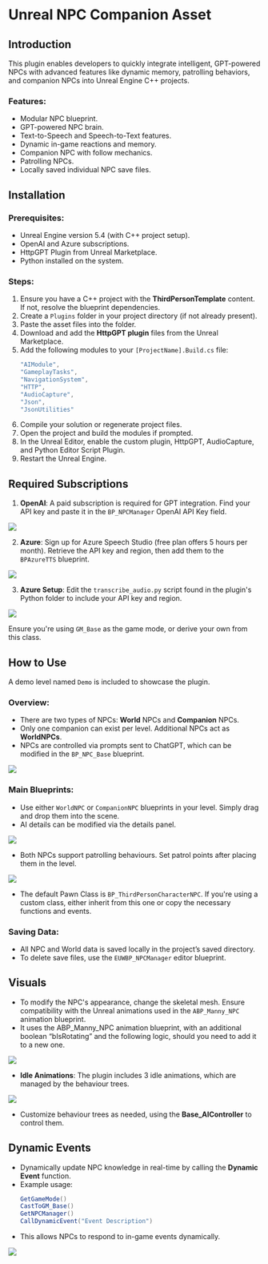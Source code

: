 # Unreal NPC Companion Asset

## Introduction
This plugin enables developers to quickly integrate intelligent, GPT-powered NPCs with advanced features like dynamic memory, patrolling behaviors, and companion NPCs into Unreal Engine C++ projects.

### Features:
- Modular NPC blueprint.
- GPT-powered NPC brain.
- Text-to-Speech and Speech-to-Text features.
- Dynamic in-game reactions and memory.
- Companion NPC with follow mechanics.
- Patrolling NPCs.
- Locally saved individual NPC save files.

## Installation

### Prerequisites:
- Unreal Engine version 5.4 (with C++ project setup).
- OpenAI and Azure subscriptions.
- HttpGPT Plugin from Unreal Marketplace.
- Python installed on the system.

### Steps:

1. Ensure you have a C++ project with the **ThirdPersonTemplate** content. If not, resolve the blueprint dependencies.
2. Create a `Plugins` folder in your project directory (if not already present).
3. Paste the asset files into the folder.
4. Download and add the **HttpGPT plugin** files from the Unreal Marketplace.
5. Add the following modules to your `[ProjectName].Build.cs` file:
    ```csharp
    "AIModule",
    "GameplayTasks",
    "NavigationSystem",
    "HTTP",
    "AudioCapture",
    "Json",
    "JsonUtilities"
    ```
6. Compile your solution or regenerate project files.
7. Open the project and build the modules if prompted.
8. In the Unreal Editor, enable the custom plugin, HttpGPT, AudioCapture, and Python Editor Script Plugin.
9. Restart the Unreal Engine.

## Required Subscriptions

1. **OpenAI**: A paid subscription is required for GPT integration. Find your API key and paste it in the `BP_NPCManager` OpenAI API Key field.

![](https://github.com/Afterlife1707/NPC-Plugin-Project/blob/main/Documentation%20Pics/1.png)

2. **Azure**: Sign up for Azure Speech Studio (free plan offers 5 hours per month). Retrieve the API key and region, then add them to the `BPAzureTTS` blueprint.

![](https://github.com/Afterlife1707/NPC-Plugin-Project/blob/main/Documentation%20Pics/2.png)

3. **Azure Setup**: Edit the `transcribe_audio.py` script found in the plugin's Python folder to include your API key and region.

![](https://github.com/Afterlife1707/NPC-Plugin-Project/blob/main/Documentation%20Pics/3.png)

Ensure you're using `GM_Base` as the game mode, or derive your own from this class.

## How to Use

A demo level named `Demo` is included to showcase the plugin.

### Overview:
- There are two types of NPCs: **World** NPCs and **Companion** NPCs.
- Only one companion can exist per level. Additional NPCs act as **WorldNPCs**.
- NPCs are controlled via prompts sent to ChatGPT, which can be modified in the `BP_NPC_Base` blueprint.

![](https://github.com/Afterlife1707/NPC-Plugin-Project/blob/main/Documentation%20Pics/4.png)

### Main Blueprints:
- Use either `WorldNPC` or `CompanionNPC` blueprints in your level. Simply drag and drop them into the scene.
- AI details can be modified via the details panel.

![](https://github.com/Afterlife1707/NPC-Plugin-Project/blob/main/Documentation%20Pics/5.png)

- Both NPCs support patrolling behaviours. Set patrol points after placing them in the level.

![](https://github.com/Afterlife1707/NPC-Plugin-Project/blob/main/Documentation%20Pics/6.png)

- The default Pawn Class is `BP_ThirdPersonCharacterNPC`. If you're using a custom class, either inherit from this one or copy the necessary functions and events.
  
### Saving Data:
- All NPC and World data is saved locally in the project’s saved directory.
- To delete save files, use the `EUWBP_NPCManager` editor blueprint.

## Visuals

- To modify the NPC's appearance, change the skeletal mesh. Ensure compatibility with the Unreal animations used in the `ABP_Manny_NPC` animation blueprint.
-  It uses the ABP_Manny_NPC animation blueprint, with an additional boolean
 “bIsRotating” and the following logic, should you need to add it to a new one.

![](https://github.com/Afterlife1707/NPC-Plugin-Project/blob/main/Documentation%20Pics/7.png)

- **Idle Animations**: The plugin includes 3 idle animations, which are managed by the behaviour trees.

![](https://github.com/Afterlife1707/NPC-Plugin-Project/blob/main/Documentation%20Pics/8.png)

- Customize behaviour trees as needed, using the **Base_AIController** to control them.

## Dynamic Events

- Dynamically update NPC knowledge in real-time by calling the **Dynamic Event** function.
- Example usage:
    ```csharp
    GetGameMode()
    CastToGM_Base()
    GetNPCManager()
    CallDynamicEvent("Event Description")
    ```
- This allows NPCs to respond to in-game events dynamically.

![](https://github.com/Afterlife1707/NPC-Plugin-Project/blob/main/Documentation%20Pics/9.png)

